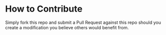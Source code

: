 # How to Contribute
Simply fork this repo and submit a Pull Request against this repo should you create a modification you believe others would benefit from.